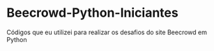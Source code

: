 # Beecrowd-Python-Iniciantes
Códigos que eu utilizei para realizar os desafios do site Beecrowd em Python
